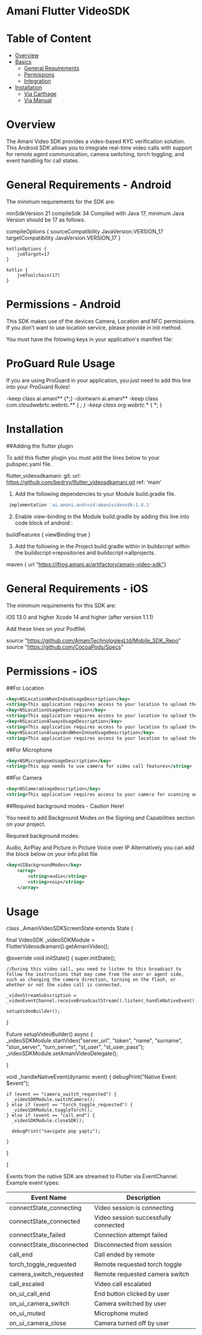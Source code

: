 # Amani Flutter VideoSDK #

# Table of Content
- [Overview](#overview)
- [Basics](#basics)
    - [General Requirements](#general-requirements)
    - [Permissions](#permissions)
    - [Integration](#integration)
- [Installation](#Installation)
    - [Via Carthage](#via-carthage)
    - [Via Manual](#via-manual)


# Overview

The Amani Video SDK provides a video-based KYC verification solution. This Android SDK allows you to integrate real-time video calls with support for remote agent communication, camera switching, torch toggling, and event handling for call states.

# General Requirements - Android

The minimum requirements for the SDK are:

minSdkVersion 21
compileSdk 34
Compiled with Java 17, minimum Java Version should be 17 as follows.

compileOptions {
        sourceCompatibility JavaVersion.VERSION_17
        targetCompatibility JavaVersion.VERSION_17
    }

    kotlinOptions {
        jvmTarget=17
    }

    kotlin {
        jvmToolchain(17)
    }  
    

# Permissions - Android

This SDK makes use of the devices Camera, Location and NFC permissions. If you don't want to use location service, please provide in init method.

You must have the folowing keys in your application's manifest file:

<uses-permission android:name="android.permission.CAMERA" />
<uses-permission android:name="android.permission.RECORD_AUDIO" />
<uses-permission android:name="android.permission.INTERNET" />
<uses-permission android:name="android.permission.ACCESS_NETWORK_STATE" />

# ProGuard Rule Usage

If you are using ProGuard in your application, you just need to add this line into your ProGuard Rules!

-keep class ai.amani** {*;}
-dontwarn ai.amani**
-keep class com.cloudwebrtc.webrtc.** { *; }
-keep class org.webrtc.** { *; }     

# Installation

##Adding the flutter plugin

To add this flutter plugin you must add the lines below to your pubspec.yaml file.

flutter_videosdkamani:
  git:
    url: https://github.com/bedryy/flutter_videosdkamani.git
    ref: 'main'

1. Add the following dependencies to your Module build.gradle file.
```groovy
 implementation 'ai.amani.android:amanivideosdk:1.4.1'
 ```
2. Enable view-binding in the Module build.gradle by adding this line into code block of android : 

buildFeatures {
        viewBinding true
}

3. Add the following in the Project build.gradle within in buildscript within the buildscript->repositories and buildscript->allprojects.

 maven { url "https://jfrog.amani.ai/artifactory/amani-video-sdk"}
 
 
 
 # General Requirements - iOS
 The minimum requirements for this SDK are:

  iOS 13.0 and higher
  Xcode 14 and higher (after version 1.1.1)
  
  
Add these lines on your Podfile\

source "https://github.com/AmaniTechnologiesLtd/Mobile_SDK_Repo"
source "https://github.com/CocoaPods/Specs"

# Permissions - iOS

##For Location

```xml
<key>NSLocationWhenInUseUsageDescription</key>
<string>This application requires access to your location to upload the document.</string>
<key>NSLocationUsageDescription</key>
<string>This application requires access to your location to upload the document.</string>
<key>NSLocationAlwaysUsageDescription</key>
<string>This application requires access to your location to upload the document.</string>
<key>NSLocationAlwaysAndWhenInUseUsageDescription</key>
<string>This application requires access to your location to upload the document.</string>
```

##For Microphone

```xml
<key>NSMicrophoneUsageDescription</key>
<string>This app needs to use camera for video call features</string>
```

##For Camera

```xml
<key>NSCameraUsageDescription</key>
<string>This application requires access to your camera for scanning and uploading the document.</string>
 ```
 
##Required background modes - Caution Here!

You need to add Background Modes on the Signing and Capabilities section on your project.

Required background modes:

Audio, AirPlay and Picture in Picture
Voice over IP
Alternatively you can add the block below on your info.plist file

```xml
<key>UIBackgroundModes</key>
	<array>
		<string>audio</string>
		<string>voip</string>
	</array>
 ```
 
 
 # Usage
 
class _AmaniVideoSDKScreenState extends State<AmaniVideoSDKScreen> {

final VideoSDK _videoSDKModule = FlutterVideosdkamani().getAmaniVideo();


@override
void initState() {
    super.initState();
    
    //During this video call, you need to listen to this broadcast to follow the instructions that may come from the user or agent side, such as changing the camera direction, turning on the flash, or whether or not the video call is connected.
    
    _videoStreamSubscription = _videoEventChannel.receiveBroadcastStream().listen(_handleNativeEvent);
    
    setupVideoBuilder();
}


 Future<void> setupVideoBuilder() async {
  _videoSDKModule.startVideo("server_url", 
                               "token",
                               "name", 
                               "surname", 
                               "stun_server",
                               "turn_server", 
                               "st_user", 
                               "st_user_pass");
    _videoSDKModule.setAmaniVideoDelegate();

  }
  
  void _handleNativeEvent(dynamic event) {
    debugPrint("Native Event: $event");

    if (event == "camera_switch_requested") {
      _videoSDKModule.switchCamera();
    } else if (event == "torch_toggle_requested") {
      _videoSDKModule.toggleTorch();
    } else if (event == "call_end") {
      _videoSDKModule.closeSDK();
      
      debugPrint("navigate pop yaptı");
      
    }
  }


  
}


Events from the native SDK are streamed to Flutter via EventChannel. Example event types:

| Event Name                     | Description                          |
|-------------------------------|--------------------------------------|
| connectState_connecting       | Video session is connecting          |
| connectState_connected        | Video session successfully connected |
| connectState_failed           | Connection attempt failed            |
| connectState_disconnected     | Disconnected from session            |
| call_end                      | Call ended by remote                 |
| torch_toggle_requested        | Remote requested torch toggle        |
| camera_switch_requested       | Remote requested camera switch       |
| call_escaled                  | Video call escalated                 |
| on_ui_call_end                | End button clicked by user           |
| on_ui_camera_switch           | Camera switched by user              |
| on_ui_muted                   | Microphone muted                     |
| on_ui_camera_close            | Camera turned off by user            |
